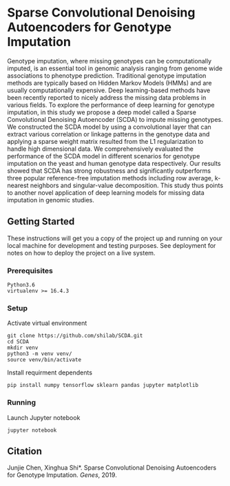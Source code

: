 # Sparse Convolutional Denoising Autoencoders for Genotype Imputation
Genotype imputation, where missing genotypes can be computationally imputed, is an essential tool in genomic analysis ranging from genome wide associations to phenotype prediction. Traditional genotype imputation methods are typically based on Hidden Markov Models (HMMs) and are usually computationally expensive. Deep learning-based methods have been recently reported to nicely address the missing data problems in various fields. To explore the performance of deep learning for genotype imputation, in this study we propose a deep model called a Sparse Convolutional Denoising Autoencoder (SCDA) to impute missing genotypes. We constructed the SCDA model by using a convolutional layer that can extract various correlation or linkage patterns in the genotype data and applying a sparse weight matrix resulted from the L1 regularization to handle high dimensional data. We comprehensively evaluated the performance of the SCDA model in different scenarios for genotype imputation on the yeast and human genotype data respectively. Our results showed that SCDA has strong robustness and significantly outperforms three popular reference-free imputation methods including row average, k-nearest neighbors and singular-value decomposition. This study thus points to another novel application of deep learning models for missing data imputation in genomic studies. 



## Getting Started
These instructions will get you a copy of the project up and running on your local machine for development and testing purposes. See deployment for notes on how to deploy the project on a live system.

### Prerequisites
```
Python3.6 
virtualenv >= 16.4.3
```

### Setup
Activate virtual environment
```
git clone https://github.com/shilab/SCDA.git
cd SCDA
mkdir venv
python3 -m venv venv/
source venv/bin/activate
```

Install requirment dependents
```
pip install numpy tensorflow sklearn pandas jupyter matplotlib
```

### Running
Launch Jupyter notebook
```
jupyter notebook
```


## Citation
Junjie Chen, Xinghua Shi\*. Sparse Convolutional Denoising Autoencoders for Genotype Imputation. *Genes*, 2019.